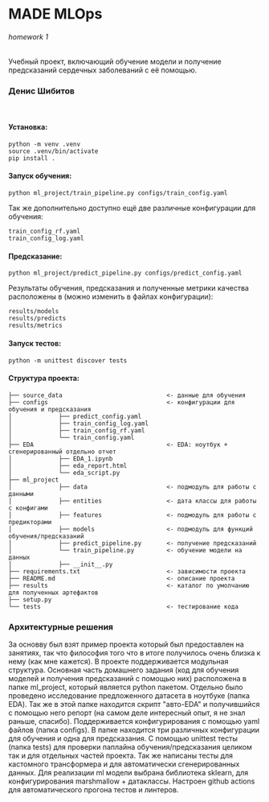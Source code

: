MADE MLOps
==============================
###### homework 1
Учебный проект, включающий обучение модели и получение предсказаний
сердечных заболеваний с её помощью.

### Денис Шибитов
<br>

#### Установка: 
~~~
python -m venv .venv
source .venv/bin/activate
pip install .
~~~
#### Запуск обучения:
~~~
python ml_project/train_pipeline.py configs/train_config.yaml 
~~~
Так же дополнительно доступно ещё две различные
конфигурации для обучения:
~~~
train_config_rf.yaml
train_config_log.yaml
~~~

#### Предсказание:
~~~
python ml_project/predict_pipeline.py configs/predict_config.yaml
~~~

Результаты обучения, предсказания и полученные метрики качества
расположены в (можно изменить в файлах конфигурации):
~~~
results/models
results/predicts
results/metrics
~~~

#### Запуск тестов:
~~~
python -m unittest discover tests
~~~

#### Структура проекта:
~~~
├── source_data                             <- данные для обучения
├── configs                                 <- конфигурации для обучения и предсказания
│             ├── predict_config.yaml
│             ├── train_config_log.yaml
│             ├── train_config_rf.yaml
│             └── train_config.yaml
├── EDA                                     <- EDA: ноутбук + сгенерированный отдельно отчет
│             ├── EDA_1.ipynb
│             ├── eda_report.html
│             └── eda_script.py
├── ml_project
│             ├── data                      <- подмодуль для работы с данными
│             ├── entities                  <- дата классы для работы с конфигами
│             ├── features                  <- подмодуль для работы с предикторами
│             ├── models                    <- подмодуль для функций обучения/предсказаний
│             ├── predict_pipeline.py       <- получение предсказаний
│             └── train_pipeline.py         <- обучение модели на данных
│             ├── __init__.py
├── requirements.txt                        <- зависимости проекта
├── README.md                               <- описание проекта
├── results                                 <- каталог по умолчанию для полученных артефактов
├── setup.py
└── tests                                   <- тестирование кода
~~~


### Архитектурные решения
За основву был взят пример проекта который был предоставлен на занятиях, так что философия того что в итоге получилось очень близка к нему (как мне кажется). В проекте поддерживается модульная структура. Основная часть домашнего задания (код для обучения моделей и получения предсказаний с помощью них) расположена в папке ml_project, который является python пакетом. Отдельно было проведено исследование предложенного датасета в ноутбуке (папка EDA). Так же в этой папке находится скрипт "авто-EDA" и получившийся с помощью него репорт (на самом деле интересный опыт, я не знал раньше, спасибо). Поддерживается конфигурирования с помощью yaml файлов (папка configs). В папке находится три различных конфигурации для обучения и одна для предсказания. С помощью unittest тесты (папка tests) для проверки паплайна обучения/предсказания целиком так и для отдельных частей проекта. Так же написаны тесты для кастомного трансформера и для автоматически сгенерированных данных. Для реализации ml модели выбрана библиотека sklearn, для конфигурирования marshmallow + датаклассы. Настроен github actions для автоматического прогона тестов и линтеров.